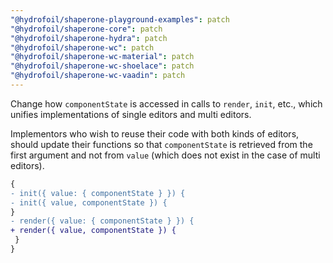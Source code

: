 ```yaml
---
"@hydrofoil/shaperone-playground-examples": patch
"@hydrofoil/shaperone-core": patch
"@hydrofoil/shaperone-hydra": patch
"@hydrofoil/shaperone-wc": patch
"@hydrofoil/shaperone-wc-material": patch
"@hydrofoil/shaperone-wc-shoelace": patch
"@hydrofoil/shaperone-wc-vaadin": patch
---
```


Change how `componentState` is accessed in calls to `render`, `init`, etc., which unifies implementations of single
editors and multi editors.

Implementors who wish to reuse their code with both kinds of editors, should update their functions so that
`componentState` is retrieved from the first argument and not from `value` (which does not exist in the case of
multi editors).

```diff
{
- init({ value: { componentState } }) {
- init({ value, componentState }) {
}
- render({ value: { componentState } }) {
+ render({ value, componentState }) {
 }
}
```
